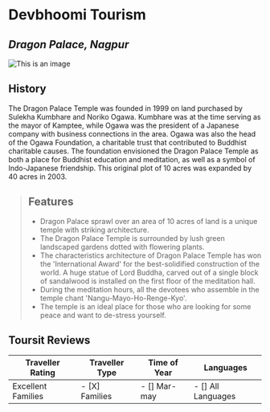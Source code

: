 # Devbhoomi Tourism
## _Dragon Palace, Nagpur_
![This is an image](https://www.outlookindia.com/traveller/wp-content/uploads/2017/04/nAGPUR2_FI.jpg)

## History
The Dragon Palace Temple was founded in 1999 on land purchased by Sulekha Kumbhare and Noriko Ogawa. Kumbhare was at the time serving as the mayor of Kamptee,
while Ogawa was the president of a Japanese company with business connections in the area. Ogawa was also the head of the Ogawa Foundation, a charitable trust 
that contributed to Buddhist charitable causes. The foundation envisioned the Dragon Palace Temple as both a place for Buddhist education and meditation, as well
as a symbol of Indo-Japanese friendship. This original plot of 10 acres was expanded by 40 acres in 2003.

> ## Features
> * Dragon Palace sprawl over an area of 10 acres of land is a unique temple with striking architecture.
> * The Dragon Palace Temple is surrounded by lush green landscaped gardens dotted with flowering plants.
> * The characteristics architecture of Dragon Palace Temple has won the 'International Award' for the best-solidified construction of the world. A huge statue of Lord Buddha, carved out of a single block of sandalwood is installed on the first floor of the meditation hall.
> * During the meditation hours, all the devotees who assemble in the temple chant 'Nangu-Mayo-Ho-Renge-Kyo'.
> * The temple is an ideal place for those who are looking for some peace and want to de-stress yourself.

## Toursit Reviews
| Traveller Rating | Traveller Type | Time of Year | Languages |
|----------------- |---------------- | ------------ |---------- |
| Excellent Families |- [X] Families |- [] Mar-may |- [] All Languages |

